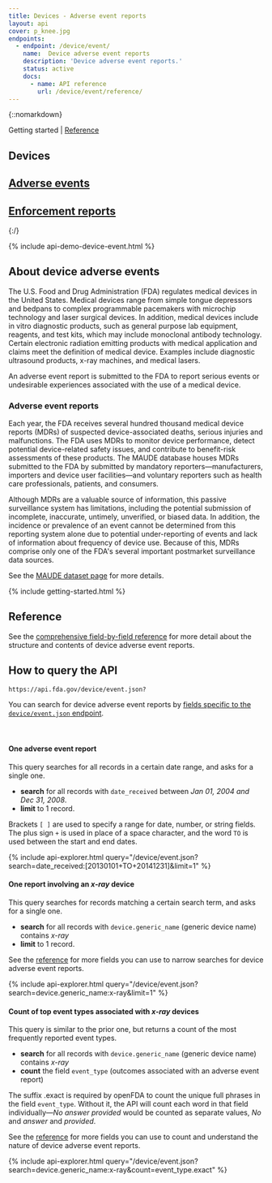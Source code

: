 ```yaml
---
title: Devices - Adverse event reports
layout: api
cover: p_knee.jpg
endpoints:
  - endpoint: /device/event/
    name:  Device adverse event reports
    description: 'Device adverse event reports.'
    status: active
    docs:
      - name: API reference
        url: /device/event/reference/
---
```

{::nomarkdown}
<section class="content-heading api {% if page.cover %}cover{% endif %}" style="background-image:url('{{ site.baseurl }}/assets/img/{{ page.cover }}');">
  <div class="content-heading-text">
    <div class="content-heading-title">
      Getting started | <a href="{{ site.baseurl }}/device/event/reference/">Reference</a>
    </div>
    <h1>Devices</h1>
  </div>
</section>

<div class="row tabs">
  <div class="col-sm-6 tab selected"><h2><a href="#">Adverse events</a></h2></div>
  <div class="col-sm-6 tab"><h2><a href="{{ site.baseurl }}/device/enforcement/">Enforcement reports</a></h2></div>
</div>
{:/}

<section id="endpoint">

{% include api-demo-device-event.html %}

## About device adverse events

The U.S. Food and Drug Administration (FDA) regulates medical devices in the United States. Medical devices range from simple tongue depressors and bedpans to complex programmable pacemakers with microchip technology and laser surgical devices. In addition, medical devices include in vitro diagnostic products, such as general purpose lab equipment, reagents, and test kits, which may include monoclonal antibody technology. Certain electronic radiation emitting products with medical application and claims meet the definition of medical device. Examples include diagnostic ultrasound products, x-ray machines, and medical lasers.

An adverse event report is submitted to the FDA to report serious events or undesirable experiences associated with the use of a medical device.

### Adverse event reports

Each year, the FDA receives several hundred thousand medical device reports (MDRs) of suspected device-associated deaths, serious injuries and malfunctions. The FDA uses MDRs to monitor device performance, detect potential device-related safety issues, and contribute to benefit-risk assessments of these products. The MAUDE database houses MDRs submitted to the FDA by submitted by mandatory reporters—manufacturers, importers and device user facilities—and voluntary reporters such as health care professionals, patients, and consumers.

Although MDRs are a valuable source of information, this passive surveillance system has limitations, including the potential submission of incomplete, inaccurate, untimely, unverified, or biased data. In addition, the incidence or prevalence of an event cannot be determined from this reporting system alone due to potential under-reporting of events and lack of information about frequency of device use. Because of this, MDRs comprise only one of the FDA's several important postmarket surveillance data sources.

See the <a href="{{ site.baseurl }}/data/maude/">MAUDE dataset page</a> for more details.

{% include getting-started.html %}

## Reference

See the <a href="reference/">comprehensive field-by-field reference</a> for more detail about the structure and contents of device adverse event reports.

## How to query the API

    https://api.fda.gov/device/event.json?

You can search for device adverse event reports by <a href="reference/">fields specific to the `device/event.json` endpoint</a>.

<div class="api-explorer" style="margin-top: 7ex">
<div class="query">
<h4 class="query-title">One adverse event report</h4>
<div class="query-description">
This query searches for all records in a certain date range, and asks for a single one.

 - **search** for all records with `date_received` between *Jan 01, 2004 and Dec 31, 2008*.
 - **limit** to 1 record.

Brackets `[ ]` are used to specify a range for date, number, or string fields. The plus sign `+` is used in place of a space character, and the word `TO` is used between the start and end dates.
</div>
</div>
<div class="explorer">
{% include api-explorer.html query="/device/event.json?search=date_received:[20130101+TO+20141231]&limit=1" %}
</div>
</div>

<div class="api-explorer">
<div class="query">
<h4 class="query-title">One report involving an <em>x-ray</em> device</h4>
<div class="query-description">
This query searches for records matching a certain search term, and asks for a single one.

 - **search** for all records with `device.generic_name` (generic device name) contains *x-ray*
 - **limit** to 1 record.

See the [reference](reference/) for more fields you can use to narrow searches for device adverse event reports.
</div>
</div>
<div class="explorer">
{% include api-explorer.html query="/device/event.json?search=device.generic_name:x-ray&limit=1" %}
</div>
</div>

<div class="api-explorer">
<div class="query">
<h4 class="query-title">Count of top event types associated with <em>x-ray</em> devices</h4>
<div class="query-description">
This query is similar to the prior one, but returns a count of the most frequently reported event types.

  - **search** for all records with `device.generic_name` (generic device name) contains *x-ray*
  - **count** the field `event_type` (outcomes associated with an adverse event report)

The suffix .exact is required by openFDA to count the unique full phrases in the field `event_type`. Without it, the API will count each word in that field individually—*No answer provided* would be counted as separate values, *No* and *answer* and *provided*.

See the [reference](reference/) for more fields you can use to count and understand the nature of device adverse event reports.
</div>
<!-- <svg class="chart"></svg> -->
</div>
<div class="explorer">
{% include api-explorer.html query="/device/event.json?search=device.generic_name:x-ray&count=event_type.exact" %}
</div>
</div>

</section>
